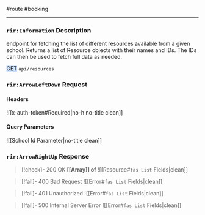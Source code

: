 #route #booking 

---
### `rir:Information` Description
endpoint for fetching the list of different resources available from a given school. Returns a list of Resource objects with their names and IDs. The IDs can then be used to fetch full data as needed.

<mark style="background: #ADCCFFA6;">GET</mark> `api/resources`
### `rir:ArrowLeftDown` Request

#### Headers

![[x-auth-token#Required|no-h no-title clean]]

#### Query Parameters

![[School Id Parameter|no-title clean]]

### `rir:ArrowRightUp` Response

> [!check]- 200 OK
> **[[Array]] of**
> ![[Resource#`fas List` Fields|clean]]

> [!fail]- 400 Bad Request
![[Error#`fas List` Fields|clean]]

> [!fail]- 401 Unauthorized
![[Error#`fas List` Fields|clean]]

> [!fail]- 500 Internal Server Error
![[Error#`fas List` Fields|clean]]
